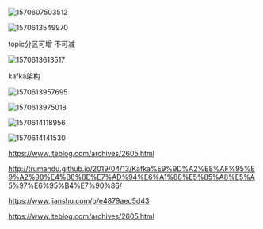![1570607503512](C:\Users\JIAHAI~1\AppData\Local\Temp\1570607503512.png)

![1570613549970](C:\Users\JIAHAI~1\AppData\Local\Temp\1570613549970.png)

 topic分区可增 不可减



![1570613613517](C:\Users\JIAHAI~1\AppData\Local\Temp\1570613613517.png)





kafka架构

![1570613957695](C:\Users\JIAHAI~1\AppData\Local\Temp\1570613957695.png)



![1570613975018](C:\Users\JIAHAI~1\AppData\Local\Temp\1570613975018.png)

![1570614118956](C:\Users\JIAHAI~1\AppData\Local\Temp\1570614118956.png)



![1570614141530](C:\Users\JIAHAI~1\AppData\Local\Temp\1570614141530.png)





https://www.iteblog.com/archives/2605.html



<http://trumandu.github.io/2019/04/13/Kafka%E9%9D%A2%E8%AF%95%E9%A2%98%E4%B8%8E%E7%AD%94%E6%A1%88%E5%85%A8%E5%A5%97%E6%95%B4%E7%90%86/> 





<https://www.jianshu.com/p/e4879aed5d43> 





<https://www.iteblog.com/archives/2605.html> 